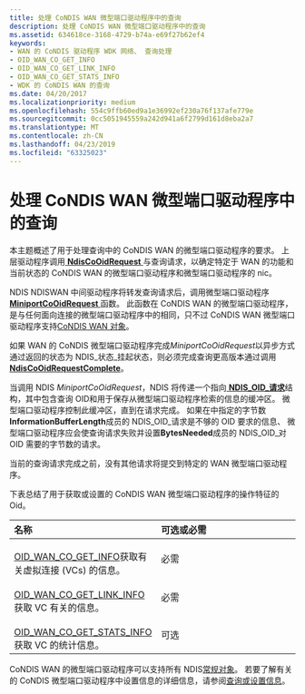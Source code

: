 ```yaml
---
title: 处理 CoNDIS WAN 微型端口驱动程序中的查询
description: 处理 CoNDIS WAN 微型端口驱动程序中的查询
ms.assetid: 634618ce-3168-4729-b74a-e69f27b62ef4
keywords:
- WAN 的 CoNDIS 驱动程序 WDK 网络、 查询处理
- OID_WAN_CO_GET_INFO
- OID_WAN_CO_GET_LINK_INFO
- OID_WAN_CO_GET_STATS_INFO
- WDK 的 CoNDIS WAN 的查询
ms.date: 04/20/2017
ms.localizationpriority: medium
ms.openlocfilehash: 554c9ffb60ed9a1e36992ef230a76f137afe779e
ms.sourcegitcommit: 0cc5051945559a242d941a6f2799d161d8eba2a7
ms.translationtype: MT
ms.contentlocale: zh-CN
ms.lasthandoff: 04/23/2019
ms.locfileid: "63325023"
---
```

# <a name="handling-queries-in-a-condis-wan-miniport-driver"></a>处理 CoNDIS WAN 微型端口驱动程序中的查询





本主题概述了用于处理查询中的 CoNDIS WAN 的微型端口驱动程序的要求。 上层驱动程序调用[ **NdisCoOidRequest** ](https://msdn.microsoft.com/library/windows/hardware/ff561711)与查询请求，以确定特定于 WAN 的功能和当前状态的 CoNDIS WAN 的微型端口驱动程序和微型端口驱动程序的 nic。

NDIS NDISWAN 中间驱动程序将转发查询请求后，调用微型端口驱动程序[ **MiniportCoOidRequest** ](https://msdn.microsoft.com/library/windows/hardware/ff559362)函数。 此函数在 CoNDIS WAN 的微型端口驱动程序，是与任何面向连接的微型端口驱动程序中的相同，只不过 CoNDIS WAN 微型端口驱动程序支持[CoNDIS WAN 对象](https://msdn.microsoft.com/library/windows/hardware/ff545146)。

如果 WAN 的 CoNDIS 微型端口驱动程序完成*MiniportCoOidRequest*以异步方式通过返回的状态为 NDIS\_状态\_挂起状态，则必须完成查询更高版本通过调用[ **NdisCoOidRequestComplete**](https://msdn.microsoft.com/library/windows/hardware/ff561716)。

当调用 NDIS *MiniportCoOidRequest*，NDIS 将传递一个指向[ **NDIS\_OID\_请求**](https://msdn.microsoft.com/library/windows/hardware/ff566710)结构，其中包含查询 OID和用于保存从微型端口驱动程序检索的信息的缓冲区。 微型端口驱动程序控制此缓冲区，直到在请求完成。 如果在中指定的字节数**InformationBufferLength**成员的 NDIS\_OID\_请求是不够的 OID 要求的信息、 微型端口驱动程序应会使查询请求失败并设置**BytesNeeded**成员的 NDIS\_OID\_对 OID 需要的字节数的请求。

当前的查询请求完成之前，没有其他请求将提交到特定的 WAN 微型端口驱动程序。

下表总结了用于获取或设置的 CoNDIS WAN 微型端口驱动程序的操作特征的 Oid。

<table>
<colgroup>
<col width="50%" />
<col width="50%" />
</colgroup>
<thead>
<tr class="header">
<th align="left">名称</th>
<th align="left">可选或必需</th>
</tr>
</thead>
<tbody>
<tr class="odd">
<td align="left"><p></p>
<a href="https://msdn.microsoft.com/library/windows/hardware/ff569818" data-raw-source="[OID_WAN_CO_GET_INFO](https://msdn.microsoft.com/library/windows/hardware/ff569818)">OID_WAN_CO_GET_INFO</a>获取有关虚拟连接 (VCs) 的信息。</td>
<td align="left"><p>必需</p></td>
</tr>
<tr class="even">
<td align="left"><p></p>
<a href="https://msdn.microsoft.com/library/windows/hardware/ff569819" data-raw-source="[OID_WAN_CO_GET_LINK_INFO](https://msdn.microsoft.com/library/windows/hardware/ff569819)">OID_WAN_CO_GET_LINK_INFO</a>获取 VC 有关的信息。</td>
<td align="left"><p>必需</p></td>
</tr>
<tr class="odd">
<td align="left"><p></p>
<a href="https://msdn.microsoft.com/library/windows/hardware/ff569820" data-raw-source="[OID_WAN_CO_GET_STATS_INFO](https://msdn.microsoft.com/library/windows/hardware/ff569820)">OID_WAN_CO_GET_STATS_INFO</a>获取 VC 的统计信息。</td>
<td align="left"><p>可选</p></td>
</tr>
</tbody>
</table>

 

CoNDIS WAN 的微型端口驱动程序可以支持所有 NDIS[常规对象](https://msdn.microsoft.com/library/windows/hardware/ff546510)。 若要了解有关的 CoNDIS 微型端口驱动程序中设置信息的详细信息，请参阅[查询或设置信息](querying-or-setting-information.md)。

 

 





